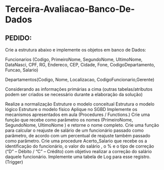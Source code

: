 # Terceira-Avaliacao-Banco-De-Dados

## PEDIDO:

Crie a estrutura abaixo e implemente os objetos em banco de Dados:

Funcionarios (Codigo, PrimeiroNome, SegundoNome, UltimoNome, DataNasci, CPF, RG, Endereco, CEP, Cidade, Fone, CodigoDepartamento, Funcao, Salario) 

Departamentos(Codigo, Nome, Localizacao, CodigoFuncionario,Gerente)

Considerando as informações primárias a cima (outras tabelas/atributos podem ser criados se necessário durante a elaboração da solução)

Realize a normalização
Estruture o modelo conceitual
Estrutura o modelo lógico
Estruture o modelo físico
Aplique no SGBD
Implemente os mecanismos apresentados em aula (Procedures / Functions.)
Crie uma função que recebe como parâmetro os nomes (PrimeiroNome, SegundoNome, UltimoNome )  e retorne o nome completo.
Crie uma função para calcular o reajuste de salário de um funcionário passado como parâmetro, de acordo com um percentual de reajuste também passado como parâmetro.
Crie uma procedure Acerto_Salario que recebe os a identificação do funcionário, o valor do salário , o % e o tipo de correção (“D” – Débito / “C” – Crédito) com objetivo realizar a correção do salário daquele funcionário.
Implemente uma tabela de Log para esse registro.(Trigger)

